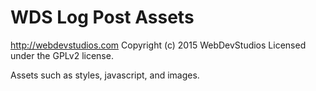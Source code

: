 # WDS Log Post Assets #
http://webdevstudios.com
Copyright (c) 2015 WebDevStudios
Licensed under the GPLv2 license.

Assets such as styles, javascript, and images.